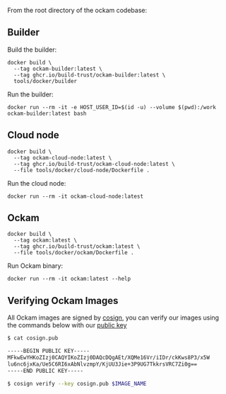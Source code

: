 
From the root directory of the ockam codebase:

## Builder

Build the builder:

```
docker build \
  --tag ockam-builder:latest \
  --tag ghcr.io/build-trust/ockam-builder:latest \
  tools/docker/builder
```

Run the builder:

```
docker run --rm -it -e HOST_USER_ID=$(id -u) --volume $(pwd):/work ockam-builder:latest bash
```

## Cloud node

```
docker build \
  --tag ockam-cloud-node:latest \
  --tag ghcr.io/build-trust/ockam-cloud-node:latest \
  --file tools/docker/cloud-node/Dockerfile .
```

Run the cloud node:

```
docker run --rm -it ockam-cloud-node:latest
```

## Ockam

```
docker build \
  --tag ockam:latest \
  --tag ghcr.io/build-trust/ockam:latest \
  --file tools/docker/ockam/Dockerfile .
```

Run Ockam binary:

```
docker run --rm -it ockam:latest --help
```

## Verifying Ockam Images
All Ockam images are signed by [cosign](https://github.com/sigstore/cosign), you can verify our images using the commands below with our [public key](https://github.com/build-trust/ockam/blob/main/tools/docker/cosign.pub)

```bash
$ cat cosign.pub

-----BEGIN PUBLIC KEY-----
MFkwEwYHKoZIzj0CAQYIKoZIzj0DAQcDQgAEt/XQMe16Vr/iIDr/ckKws8P3/x5W
lu6nc6jxKa/Ue5C6RI6xAbNlvzmpY/KjUU3Jie+3P9UG7TkkrsVRC7Zi0g==
-----END PUBLIC KEY-----

$ cosign verify --key cosign.pub $IMAGE_NAME
```
